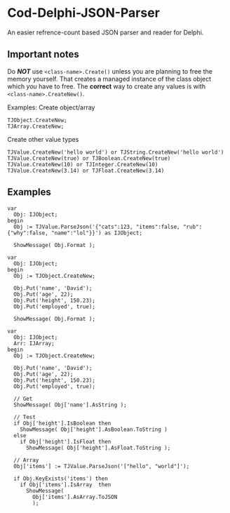 # Cod-Delphi-JSON-Parser
An easier refrence-count based JSON parser and reader for Delphi.

## Important notes
Do ***NOT*** use `<class-name>.Create()` unless you are planning to free the memory yourself. That creates a managed instance of the class object which *you* have to free. The **correct** way to create any values is with `<class-name>.CreateNew()`.

Examples:
Create object/array
```
TJObject.CreateNew;
TJArray.CreateNew;
```
Create other value types
```
TJValue.CreateNew('hello world') or TJString.CreateNew('hello world')
TJValue.CreateNew(true) or TJBoolean.CreateNew(true)
TJValue.CreateNew(10) or TJInteger.CreateNew(10)
TJValue.CreateNew(3.14) or TJFloat.CreateNew(3.14)
```

## Examples
```
var
  Obj: IJObject;
begin
  Obj := TJValue.ParseJson('{"cats":123, "items":false, "rub":{"why":false, "name":"lol"}}') as IJObject;

  ShowMessage( Obj.Format );
```
```
var
  Obj: IJObject;
begin
  Obj := TJObject.CreateNew;

  Obj.Put('name', 'David');
  Obj.Put('age', 22);
  Obj.Put('height', 150.23);
  Obj.Put('employed', true);

  ShowMessage( Obj.Format );
```
```
var
  Obj: IJObject;
  Arr: IJArray;
begin
  Obj := TJObject.CreateNew;

  Obj.Put('name', 'David');
  Obj.Put('age', 22);
  Obj.Put('height', 150.23);
  Obj.Put('employed', true);

  // Get
  ShowMessage( Obj['name'].AsString );

  // Test
  if Obj['height'].IsBoolean then
    ShowMessage( Obj['height'].AsBoolean.ToString )
  else
    if Obj['height'].IsFloat then
      ShowMessage( Obj['height'].AsFloat.ToString );

  // Array
  Obj['items'] := TJValue.ParseJson('["hello", "world"]');

  if Obj.KeyExists('items') then
    if Obj['items'].IsArray  then
      ShowMessage(
        Obj['items'].AsArray.ToJSON
        );
```
